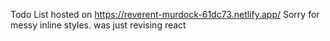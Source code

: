 Todo List hosted on https://reverent-murdock-61dc73.netlify.app/
Sorry for messy inline styles. was just revising react
